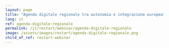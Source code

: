 ```yaml
---
layout: page
title: "Agenda digitale regionale tra autonomia e integrazione europea"
lang: it
ref: agenda-digitale-regionale
permalink: /it/restart/webinar/agenda-digitale-regionale
image: /assets/images/restart/agenda-digitale-regionale.png
child_of_ref: restart-webinar
---
```

